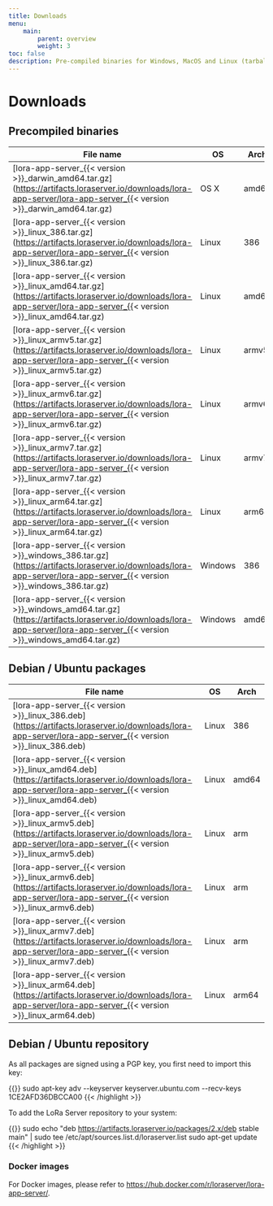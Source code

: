 ```yaml
---
title: Downloads
menu:
    main:
        parent: overview
        weight: 3
toc: false
description: Pre-compiled binaries for Windows, MacOS and Linux (tarball and Debian / Ubuntu packages).
---
```


# Downloads

## Precompiled binaries

| File name                                                                                                                                                              | OS      | Arch  |
| ---------------------------------------------------------------------------------------------------------------------------------------------------------------------- | ------- | ----- |
| [lora-app-server_{{< version >}}_darwin_amd64.tar.gz](https://artifacts.loraserver.io/downloads/lora-app-server/lora-app-server_{{< version >}}_darwin_amd64.tar.gz)   | OS X    | amd64 |
| [lora-app-server_{{< version >}}_linux_386.tar.gz](https://artifacts.loraserver.io/downloads/lora-app-server/lora-app-server_{{< version >}}_linux_386.tar.gz)         | Linux   | 386   |
| [lora-app-server_{{< version >}}_linux_amd64.tar.gz](https://artifacts.loraserver.io/downloads/lora-app-server/lora-app-server_{{< version >}}_linux_amd64.tar.gz)     | Linux   | amd64 |
| [lora-app-server_{{< version >}}_linux_armv5.tar.gz](https://artifacts.loraserver.io/downloads/lora-app-server/lora-app-server_{{< version >}}_linux_armv5.tar.gz)     | Linux   | armv5 |
| [lora-app-server_{{< version >}}_linux_armv6.tar.gz](https://artifacts.loraserver.io/downloads/lora-app-server/lora-app-server_{{< version >}}_linux_armv6.tar.gz)     | Linux   | armv6 |
| [lora-app-server_{{< version >}}_linux_armv7.tar.gz](https://artifacts.loraserver.io/downloads/lora-app-server/lora-app-server_{{< version >}}_linux_armv7.tar.gz)     | Linux   | armv7 |
| [lora-app-server_{{< version >}}_linux_arm64.tar.gz](https://artifacts.loraserver.io/downloads/lora-app-server/lora-app-server_{{< version >}}_linux_arm64.tar.gz)     | Linux   | arm64 |
| [lora-app-server_{{< version >}}_windows_386.tar.gz](https://artifacts.loraserver.io/downloads/lora-app-server/lora-app-server_{{< version >}}_windows_386.tar.gz)     | Windows | 386   |
| [lora-app-server_{{< version >}}_windows_amd64.tar.gz](https://artifacts.loraserver.io/downloads/lora-app-server/lora-app-server_{{< version >}}_windows_amd64.tar.gz) | Windows | amd64 |

## Debian / Ubuntu packages

| File name                                                                                                                                                    | OS      | Arch  |
| -------------------------------------------------------------------------------------------------------------------------------------------------------------| ------- | ----- |
| [lora-app-server_{{< version >}}_linux_386.deb](https://artifacts.loraserver.io/downloads/lora-app-server/lora-app-server_{{< version >}}_linux_386.deb)     | Linux   | 386   |
| [lora-app-server_{{< version >}}_linux_amd64.deb](https://artifacts.loraserver.io/downloads/lora-app-server/lora-app-server_{{< version >}}_linux_amd64.deb) | Linux   | amd64 |
| [lora-app-server_{{< version >}}_linux_armv5.deb](https://artifacts.loraserver.io/downloads/lora-app-server/lora-app-server_{{< version >}}_linux_armv5.deb) | Linux   | arm   |
| [lora-app-server_{{< version >}}_linux_armv6.deb](https://artifacts.loraserver.io/downloads/lora-app-server/lora-app-server_{{< version >}}_linux_armv6.deb) | Linux   | arm   |
| [lora-app-server_{{< version >}}_linux_armv7.deb](https://artifacts.loraserver.io/downloads/lora-app-server/lora-app-server_{{< version >}}_linux_armv7.deb) | Linux   | arm   |
| [lora-app-server_{{< version >}}_linux_arm64.deb](https://artifacts.loraserver.io/downloads/lora-app-server/lora-app-server_{{< version >}}_linux_arm64.deb) | Linux   | arm64 |

## Debian / Ubuntu repository

As all packages are signed using a PGP key, you first need to import this key:

{{<highlight bash>}}
sudo apt-key adv --keyserver keyserver.ubuntu.com --recv-keys 1CE2AFD36DBCCA00
{{< /highlight >}}

To add the LoRa Server repository to your system:

{{<highlight bash>}}
sudo echo "deb https://artifacts.loraserver.io/packages/2.x/deb stable main" | sudo tee /etc/apt/sources.list.d/loraserver.list
sudo apt-get update
{{< /highlight >}}

### Docker images

For Docker images, please refer to https://hub.docker.com/r/loraserver/lora-app-server/.
